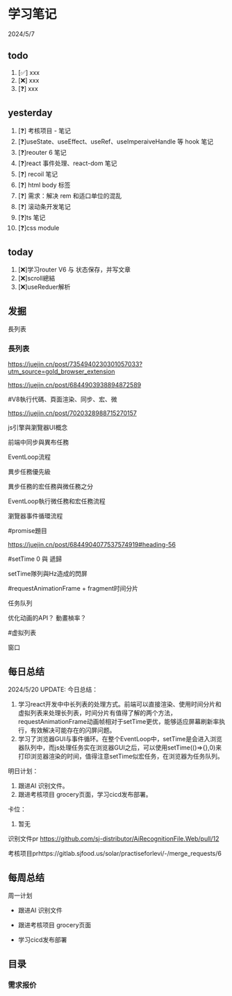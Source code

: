 # 学习笔记

2024/5/7

## todo

1. [✅] xxx
2. [❌] xxx
3. [❓] xxx

## yesterday

1. [❓] 考核项目 - 笔记
2. [❓]useState、useEffect、useRef、useImperaiveHandle 等 hook 笔记
3. [❓]reouter 6 笔记
4. [❓]react 事件处理、react-dom 笔记
5. [❓] recoil 笔记
6. [❓] html body 标签
7. [❓] 需求：解决 rem 和适口单位的混乱
8. [❓] 滚动条开发笔记
9. [❓]ts 笔记
10. [❓]css module

## today

1. [❌]学习router V6 与 状态保存，并写文章
1. [❌]scroll總結
1. [❌]useReduer解析

## 发掘

長列表

### 長列表

https://juejin.cn/post/7354940230301057033?utm_source=gold_browser_extension

https://juejin.cn/post/6844903938894872589



#V8執行代碼、頁面渲染、同步、宏、微

https://juejin.cn/post/7020328988715270157

js引擎與瀏覽器UI概念

前端中同步與異布任務

EventLoop流程

異步任務優先級

異步任務的宏任務與微任務之分

EventLoop執行微任務和宏任務流程

瀏覽器事件循環流程



#promise題目

https://juejin.cn/post/6844904077537574919#heading-56



#setTime 0 與 遞歸

setTime隊列與Hz造成的閃屏



#requestAnimationFrame + fragment时间分片

任务队列

优化动画的API？ 動畫楨率？



#虚拟列表

窗口



## 每日总结

2024/5/20 UPDATE:
今日总结：

1. 学习react开发中中长列表的处理方式。前端可以直接渲染、使用时间分片和虚拟列表来处理长列表，时间分片有值得了解的两个方法，requestAnimationFrame动画帧相对于setTime更优，能够适应屏幕刷新率执行，有效解决可能存在的闪屏问题。
2. 学习了浏览器GUI与事件循环。在整个EventLoop中，setTime是会进入浏览器队列中，而js处理任务实在浏览器GUI之后，可以使用setTime(()=>{},0)来打印浏览器渲染的时间，值得注意setTime似宏任务，在浏览器为任务队列。


明日计划：

1. 跟进AI 识别文件。
1. 跟进考核项目 grocery页面，学习cicd发布部署。

卡位：

1.  暂无

识别文件pr https://github.com/sj-distributor/AiRecognitionFile.Web/pull/12

考核项目prhttps://gitlab.sjfood.us/solar/practiseforlevi/-/merge_requests/6

## 每周总结

周一计划

- 跟进AI 识别文件

- 跟进考核项目 grocery页面

- 学习cicd发布部署

## 目录

### 需求报价

